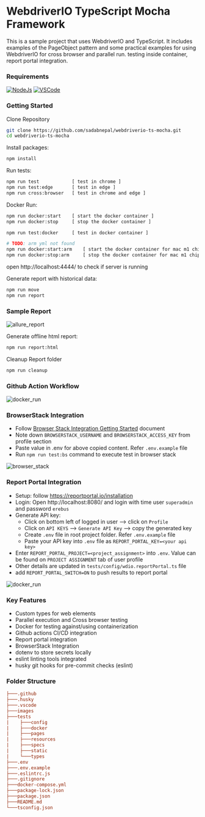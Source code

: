 # WebdriverIO TypeScript Mocha Framework

This is a sample project that uses WebdriverIO and TypeScript. It includes examples of the PageObject pattern and some practical examples for using WebdriverIO for cross browser and parallel run. testing inside container, report portal integration.

### Requirements

[![NodeJs](https://img.shields.io/badge/-NodeJS-white?logo=node.js)](https://nodejs.org/en/download/)
[![VSCode](https://img.shields.io/badge/-Visual%20Studio%20Code-%233178C6?logo=visual-studio-code)](https://code.visualstudio.com/download)

### Getting Started

Clone Repository

```bash
git clone https://github.com/sadabnepal/webdriverio-ts-mocha.git
cd webdriverio-ts-mocha
```

Install packages:

```bash
npm install
```

Run tests:

```bash
npm run test            [ test in chrome ]
npm run test:edge       [ test in edge ]
npm run cross:browser   [ test in chrome and edge ]
```

Docker Run:

```bash
npm run docker:start    [ start the docker container ]
npm run docker:stop     [ stop the docker container ]

npm run test:docker     [ test in docker container ]

# TODO: arm yml not found
npm run docker:start:arm    [ start the docker container for mac m1 chip ]
npm run docker:stop:arm     [ stop the docker container for mac m1 chip ]
```
open http://localhost:4444/ to check if server is running

Generate report with historical data:
```bash
npm run move
npm run report
```
### Sample Report
![allure_report](./images/allureHome.png)

Generate offline html report:
```bash
npm run report:html
```

Cleanup Report folder

```bash
npm run cleanup
```
### Github Action Workflow
![docker_run](./images/githubRun.png)

### BrowserStack Integration
- Follow [Browser Stack Integration Getting Started](https://automate.browserstack.com/dashboard/v2/quick-start/get-started) document
- Note down `BROWSERSTACK_USERNAME` and `BROWSERSTACK_ACCESS_KEY` from profile section
- Paste value in .env for above copied content. Refer `.env.example` file
- Run `npm run test:bs` command to execute test in browser stack

![browser_stack](./images/browserStackDashboard.png)

### Report Portal Integration
- Setup: follow https://reportportal.io/installation
- Login: Open http://localhost:8080/ and login with time user `superadmin` and password `erebus`
- Generate API key:
    - Click on bottom left of logged in user --> click on `Profile`
    - Click on `API KEYS` --> `Generate API Key` --> copy the generated key
    - Create `.env` file in root project folder. Refer `.env.example` file
    - Paste your API key into `.env` file as `REPORT_PORTAL_KEY=<your api key>`
- Enter `REPORT_PORTAL_PROJECT=<project_assignment>` into `.env`. Value can be found on `PROJECT ASSIGNMENT` tab of user profile
- Other details are updated in `tests/config/wdio.reportPortal.ts` file
- add `REPORT_PORTAL_SWITCH=ON` to push results to report portal

![docker_run](./images/reportPortal.png)

### Key Features
- Custom types for web elements
- Parallel execution and Cross browser testing
- Docker for testing against/using containerization
- Github actions CI/CD integration
- Report portal integration
- BrowserStack Integration
- dotenv to store secrets locally
- eslint linting tools integrated
- husky git hooks for pre-commit checks (eslint)

### Folder Structure

```ini
├───.github
├───.husky
├───.vscode
├───images
├───tests
|    ├───config
|    ├───docker
|    ├───pages
|    ├───resources
|    ├───specs
|    ├───static
|    └───types
├───.env
├───.env.example
├───.eslintrc.js
├───.gitignore
├───docker-compose.yml
├───package-lock.json
├───package.json
├───README.md
└───tsconfig.json
```
